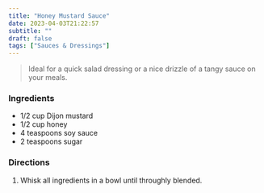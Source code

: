 ```yaml
---
title: "Honey Mustard Sauce"
date: 2023-04-03T21:22:57
subtitle: ""
draft: false
tags: ["Sauces & Dressings"]
---
```


> Ideal for a quick salad dressing or a nice drizzle of a tangy sauce on your meals.



### Ingredients

- 1/2 cup Dijon mustard
- 1/2 cup honey
- 4 teaspoons soy sauce
- 2 teaspoons sugar

### Directions

1. Whisk all ingredients in a bowl until throughly blended. 

